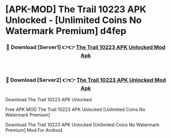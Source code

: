 # [APK-MOD] The Trail 10223 APK Unlocked - [Unlimited Coins No Watermark Premium] d4fep



<div align="center">
<h3>🔴 Download [Server1] 👉👉 <a href="https://momento.my/?title=The_Trail_10223_APK_Unlocked">The Trail 10223 APK Unlocked Mod Apk</a></h3><br>

<h3>🔴 Download [Server2] 👉👉 <a href="https://momento.my/?title=The_Trail_10223_APK_Unlocked">The Trail 10223 APK Unlocked Mod Apk</a></h3>
</div>



Download The Trail 10223 APK Unlocked 

Free APK MOD The Trail 10223 APK Unlocked [Unlimited Coins No Watermark Premium]

Download The Trail 10223 APK Unlocked [Unlimited Coins No Watermark Premium] Mod For Android
